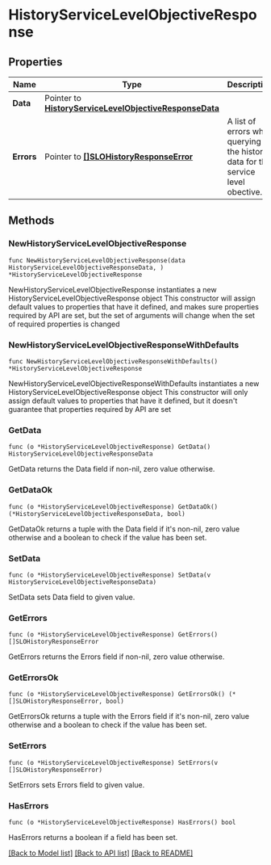 # HistoryServiceLevelObjectiveResponse

## Properties

Name | Type | Description | Notes
------------ | ------------- | ------------- | -------------
**Data** | Pointer to [**HistoryServiceLevelObjectiveResponseData**](HistoryServiceLevelObjectiveResponse_data.md) |  | 
**Errors** | Pointer to [**[]SLOHistoryResponseError**](SLOHistoryResponseError.md) | A list of errors while querying the history data for the service level obective. | [optional] 

## Methods

### NewHistoryServiceLevelObjectiveResponse

`func NewHistoryServiceLevelObjectiveResponse(data HistoryServiceLevelObjectiveResponseData, ) *HistoryServiceLevelObjectiveResponse`

NewHistoryServiceLevelObjectiveResponse instantiates a new HistoryServiceLevelObjectiveResponse object
This constructor will assign default values to properties that have it defined,
and makes sure properties required by API are set, but the set of arguments
will change when the set of required properties is changed

### NewHistoryServiceLevelObjectiveResponseWithDefaults

`func NewHistoryServiceLevelObjectiveResponseWithDefaults() *HistoryServiceLevelObjectiveResponse`

NewHistoryServiceLevelObjectiveResponseWithDefaults instantiates a new HistoryServiceLevelObjectiveResponse object
This constructor will only assign default values to properties that have it defined,
but it doesn't guarantee that properties required by API are set

### GetData

`func (o *HistoryServiceLevelObjectiveResponse) GetData() HistoryServiceLevelObjectiveResponseData`

GetData returns the Data field if non-nil, zero value otherwise.

### GetDataOk

`func (o *HistoryServiceLevelObjectiveResponse) GetDataOk() (*HistoryServiceLevelObjectiveResponseData, bool)`

GetDataOk returns a tuple with the Data field if it's non-nil, zero value otherwise
and a boolean to check if the value has been set.

### SetData

`func (o *HistoryServiceLevelObjectiveResponse) SetData(v HistoryServiceLevelObjectiveResponseData)`

SetData sets Data field to given value.


### GetErrors

`func (o *HistoryServiceLevelObjectiveResponse) GetErrors() []SLOHistoryResponseError`

GetErrors returns the Errors field if non-nil, zero value otherwise.

### GetErrorsOk

`func (o *HistoryServiceLevelObjectiveResponse) GetErrorsOk() (*[]SLOHistoryResponseError, bool)`

GetErrorsOk returns a tuple with the Errors field if it's non-nil, zero value otherwise
and a boolean to check if the value has been set.

### SetErrors

`func (o *HistoryServiceLevelObjectiveResponse) SetErrors(v []SLOHistoryResponseError)`

SetErrors sets Errors field to given value.

### HasErrors

`func (o *HistoryServiceLevelObjectiveResponse) HasErrors() bool`

HasErrors returns a boolean if a field has been set.


[[Back to Model list]](../README.md#documentation-for-models) [[Back to API list]](../README.md#documentation-for-api-endpoints) [[Back to README]](../README.md)


